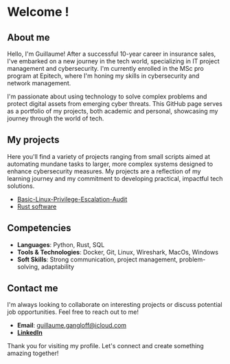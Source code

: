 # Welcome !

## About me

Hello, I'm Guillaume! After a successful 10-year career in insurance sales, I've embarked on a new journey in the tech world, specializing in IT project management and cybersecurity. I'm currently enrolled in the MSc pro program at Epitech, where I'm honing my skills in cybersecurity and network management.

I'm passionate about using technology to solve complex problems and protect digital assets from emerging cyber threats. This GitHub page serves as a portfolio of my projects, both academic and personal, showcasing my journey through the world of tech.

## My projects

Here you'll find a variety of projects ranging from small scripts aimed at automating mundane tasks to larger, more complex systems designed to enhance cybersecurity measures. My projects are a reflection of my learning journey and my commitment to developing practical, impactful tech solutions.

- [Basic-Linux-Privilege-Escalation-Audit](https://github.com/D3spina/Basic-Linux-Privilege-Escalation-Audit)
- [Rust software](https://github.com/D3spina/Epitech---T-WEB-800)

## Competencies

- **Languages**: Python, Rust, SQL
- **Tools & Technologies**: Docker, Git, Linux, Wireshark, MacOs, Windows
- **Soft Skills**: Strong communication, project management, problem-solving, adaptability

## Contact me

I'm always looking to collaborate on interesting projects or discuss potential job opportunities. Feel free to reach out to me!

- **Email**: guillaume.gangloff@icloud.com
- [**LinkedIn**](https://www.linkedin.com/in/guillaume-gangloff-305a84135/)

Thank you for visiting my profile. Let's connect and create something amazing together!
